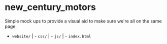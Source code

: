 # new_century_motors

Simple mock ups to provide a visual aid to make sure we're all on the same page.

- `website/`
| - `css/`
| - `js/`
| - `index.html`

